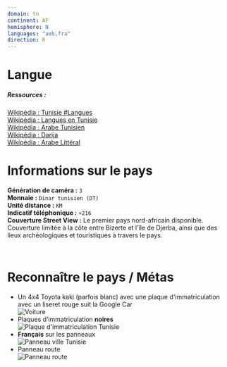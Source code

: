 ```yaml
---
domain: tn
continent: AF
hemisphere: N
languages: "aeb,fra"
direction: R
---
```


# Langue

##### Ressources :

[Wikipédia : Tunisie #Langues](https://fr.wikipedia.org/wiki/Tunisie#Langues)  
[Wikipédia : Langues en Tunisie](https://fr.wikipedia.org/wiki/Langues_en_Tunisie)  
[Wikipédia : Arabe Tunisien](https://fr.wikipedia.org/wiki/Arabe_tunisien)  
[Wikipédia : Darija](https://fr.wikipedia.org/wiki/Arabe_maghr%C3%A9bin)  
[Wikipédia : Arabe Littéral](https://fr.wikipedia.org/wiki/Arabe)


# Informations sur le pays

**Génération de caméra :** `3`  
**Monnaie :** `Dinar tunisien (DT)`  
**Unité distance :** `KM`  
**Indicatif téléphonique :** `+216`  
**Couverture Street View :** Le premier pays nord-africain disponible. Couverture limitée à la côte entre Bizerte et l'île de Djerba, ainsi que des lieux archéologiques et touristiques à travers le pays.

<br/>

# Reconnaître le pays / Métas

- Un 4x4 Toyota kaki (parfois blanc) avec une plaque d'immatriculation avec un liseret rouge suit la Google Car  
  ![Voiture](/images/countries/tn/car.png)
- Plaques d’immatriculation **noires**  
  ![Plaque d'immatriculation Tunisie](/images/countries/tn/plaque.png)
- **Français** sur les panneaux  
  ![Panneau ville Tunisie](/images/countries/tn/panneau_ville.png)
- Panneau route  
  ![Panneau route](/images/countries/tn/panneau_route.png)
